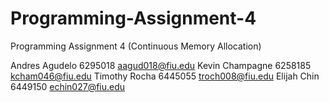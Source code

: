 # Programming-Assignment-4
Programming Assignment 4 (Continuous Memory Allocation)

Andres Agudelo 6295018 aagud018@fiu.edu Kevin Champagne 6258185 kcham046@fiu.edu Timothy Rocha 6445055 troch008@fiu.edu Elijah Chin 6449150 echin027@fiu.edu
